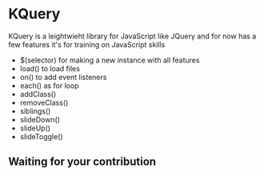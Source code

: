 # KQuery

KQuery is a leightwieht library for JavaScript like JQuery and for now has a few features
it's for training on JavaScript skills

- $(selector) for making a new instance with all features
- load() to load files
- on() to add event listeners
- each() as for loop
- addClass()
- removeClass()
- siblings()
- slideDown()
- slideUp()
- slideToggle()

## Waiting for your contribution
